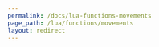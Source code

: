 ```yaml
---
permalink: /docs/lua-functions-movements
page_path: /lua/functions/movements
layout: redirect
---
```

